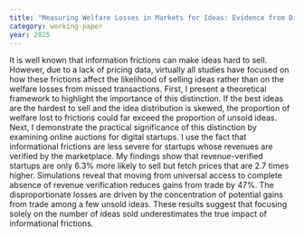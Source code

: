 ```yaml
---
title: "Measuring Welfare Losses in Markets for Ideas: Evidence from Digital Startups Auctions"
category: working-paper
year: 2025
---
```

It is well known that information frictions can make ideas hard to sell. However, due to a lack of pricing data, virtually all studies have focused on how these frictions affect the likelihood of selling ideas rather than on the welfare losses from missed transactions. First, I present a theoretical framework to highlight the importance of this distinction. If the best ideas are the hardest to sell and the idea distribution is skewed, the proportion of welfare lost to frictions could far exceed the proportion of unsold ideas. Next, I demonstrate the practical significance of this distinction by examining online auctions for digital startups. I use the fact that informational frictions are less severe for startups whose revenues are verified by the marketplace. My findings show that revenue-verified startups are only 6.3% more likely to sell but fetch prices that are 2.7 times higher. Simulations reveal that moving from universal access to complete absence of revenue verification reduces gains from trade by 47%. The disproportionate losses are driven by the concentration of potential gains from trade among a few unsold ideas. These results suggest that focusing solely on the number of ideas sold underestimates the true impact of informational frictions.

